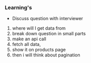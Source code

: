 ### Learning's

- Discuss question with interviewer
1. where will I get data from
2. break down question in small parts
3. make an api call
4. fetch all data,
5. show it on products page
6. then i will think about pagination


